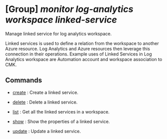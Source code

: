 # [Group] _monitor log-analytics workspace linked-service_

Manage linked service for log analytics workspace.

Linked services is used to define a relation from the workspace to another Azure resource. Log Analytics and Azure resources then leverage this connection in their operations. Example uses of Linked Services in Log Analytics workspace are Automation account and workspace association to CMK.

## Commands

- [create](/Commands/monitor/log-analytics/workspace/linked-service/_create.md)
: Create a linked service.

- [delete](/Commands/monitor/log-analytics/workspace/linked-service/_delete.md)
: Delete a linked service.

- [list](/Commands/monitor/log-analytics/workspace/linked-service/_list.md)
: Get all the linked services in a workspace.

- [show](/Commands/monitor/log-analytics/workspace/linked-service/_show.md)
: Show the properties of a linked service.

- [update](/Commands/monitor/log-analytics/workspace/linked-service/_update.md)
: Update a linked service.
